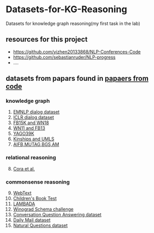 # Datasets-for-KG-Reasoning
Datasets for knowledge graph reasoning(my first task in the lab)

## resources for this project
* https://github.com/yizhen20133868/NLP-Conferences-Code
* https://github.com/sebastianruder/NLP-progress
* ....

## datasets from papars found in [papaers from code](https://paperswithcode.com/sota)
### knowledge graph ###
1. [EMNLP dialog dataset](paperswithcode/EMNLP-dialog.md)
2. [ICLR dialog dataset](paperswithcode/ICLR-dialog.md)
3. [FB15K and WN18](paperswithcode/FB15K&WN18.md)
4. [WN11 and FB13](paperswithcode/WN11&FB13.md)
5. [YAGO39K](paperswithcode/YAGO39K.md)
6. [Kinships and UMLS](paperswithcode/Kinships&UMLS.md)
7. [AIFB,MUTAG,BGS,AM](paperswithcode/AIFB&MUTAG&BGS&AM.md)
### relational reasoning ###
8. [Cora et al.](paperswithcode/Cora.md)
### commonsense reasoning ###
9. [WebText](paperswithcode/WebText.md)
10. [Children's Book Test](paperswithcode/CBT.md)
11. [LAMBADA](paperswithcode/LAMBADA.md)
12. [Winograd Schema challenge](paperswithcode/Winograd.md)
13. [Conversation Question Answering dataset](paperswithcode/CoQA.md)
14. [Daily Mail dataset](paperswithcode/CNN&DailyMail.md)
15. [Natural Questions dataset](paperswithcode/NaturalQuestions.md)
